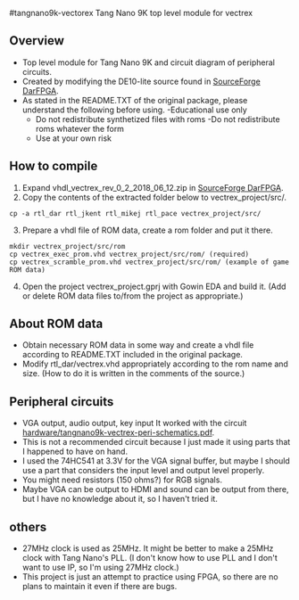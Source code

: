 #tangnano9k-vectorex
Tang Nano 9K top level module for vectrex

## Overview
- Top level module for Tang Nano 9K and circuit diagram of peripheral circuits.
- Created by modifying the DE10-lite source found in [SourceForge DarFPGA](https://sourceforge.net/projects/darfpga/files/Software%20VHDL/vectrex/).
- As stated in the README.TXT of the original package, please understand the following before using.
   -Educational use only
   - Do not redistribute synthetized files with roms
   -Do not redistribute roms whatever the form
   - Use at your own risk

## How to compile

1. Expand vhdl_vectrex_rev_0_2_2018_06_12.zip in [SourceForge DarFPGA](https://sourceforge.net/projects/darfpga/files/Software%20VHDL/vectrex/).
2. Copy the contents of the extracted folder below to vectrex_project/src/.
```
cp -a rtl_dar rtl_jkent rtl_mikej rtl_pace vectrex_project/src/
```
3. Prepare a vhdl file of ROM data, create a rom folder and put it there.
```
mkdir vectrex_project/src/rom
cp vectrex_exec_prom.vhd vectrex_project/src/rom/ (required)
cp vectrex_scramble_prom.vhd vectrex_project/src/rom/ (example of game ROM data)
```
4. Open the project vectrex_project.gprj with Gowin EDA and build it.
(Add or delete ROM data files to/from the project as appropriate.)

## About ROM data
- Obtain necessary ROM data in some way and create a vhdl file according to README.TXT included in the original package.
- Modify rtl_dar/vectrex.vhd appropriately according to the rom name and size. (How to do it is written in the comments of the source.)

## Peripheral circuits
- VGA output, audio output, key input
It worked with the circuit [hardware/tangnano9k-vectrex-peri-schematics.pdf](hardware/tangnano9k-vectrex-peri-schematics.pdf).
- This is not a recommended circuit because I just made it using parts that I happened to have on hand.
- I used the 74HC541 at 3.3V for the VGA signal buffer, but maybe I should use a part that considers the input level and output level properly.
- You might need resistors (150 ohms?) for RGB signals.
- Maybe VGA can be output to HDMI and sound can be output from there, but I have no knowledge about it, so I haven't tried it.

## others
- 27MHz clock is used as 25MHz. It might be better to make a 25MHz clock with Tang Nano's PLL. (I don't know how to use PLL and I don't want to use IP, so I'm using 27MHz clock.)
- This project is just an attempt to practice using FPGA, so there are no plans to maintain it even if there are bugs.

